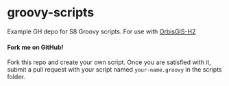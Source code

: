 # groovy-scripts

Example GH depo for S8 Groovy scripts. For use with [OrbisGIS-H2](http://jenkins.orbisgis.org/job/OrbisGIS-H2/lastSuccessfulBuild/artifact/orbisgis-dist/target/orbisgis-dist-4.1.0-SNAPSHOT-bin.zip)

#### Fork me on GitHub!

Fork this repo and create your own script. Once you are satisfied with it,
submit a pull request with your script named `your-name.groovy` in the scripts
folder.
